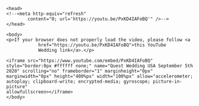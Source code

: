 <!-- https://www.w3docs.com/snippets/html/how-to-redirect-a-web-page-in-html.html -->
<!-- peterkw.github.io/QuestWedding/USA -->
<html>

    <head>
    <!--<meta http-equiv="refresh"
            content="0; url='https://youtu.be/PxKD4IAFoBQ'" />-->
    </head>

    <body>
    <p>If your browser does not properly load the video, please follow <a
                href="https://youtu.be/PxKD4IAFoBQ">this YouTube
                Wedding link</a>.</p>

    <iframe src="https://www.youtube.com/embed/PxKD4IAFoBQ" style="border:0px #ffffff none;" name="Quest Wedding USA September 5th 2020" scrolling="no" frameborder="1" marginheight="0px" marginwidth="0px" height="400%px" width="100%px" allow="accelerometer; autoplay; clipboard-write; encrypted-media; gyroscope; picture-in-picture"
    allowfullscreen></iframe>
    </body>

</html>

<!--
<html>

    <head>
        <script src="https://ajax.googleapis.com/ajax/libs/jquery/3.5.1/jquery.min.js"></script>
        <script>
            function load() {
                $("p").hide();
                setTimeout(function () {
                    $("p").show();
                }, 10);
            };
            load;
        </script>
        <meta http-equiv="refresh" content="1;
            url='https://youtu.be/thibHdxJ3MY?list=PLpSOD3GsUjMMBcKko1U17hNHfjfAp5Wht'" />
    </head>

    <body>
        <p id=" load" class="load">If your browser does not automatically redirect you, please follow <a
                href="https://youtu.be/thibHdxJ3MY?list=PLpSOD3GsUjMMBcKko1U17hNHfjfAp5Wht">this YouTube
                Concert Band link</a></p>
    </body>

</html>
-->
